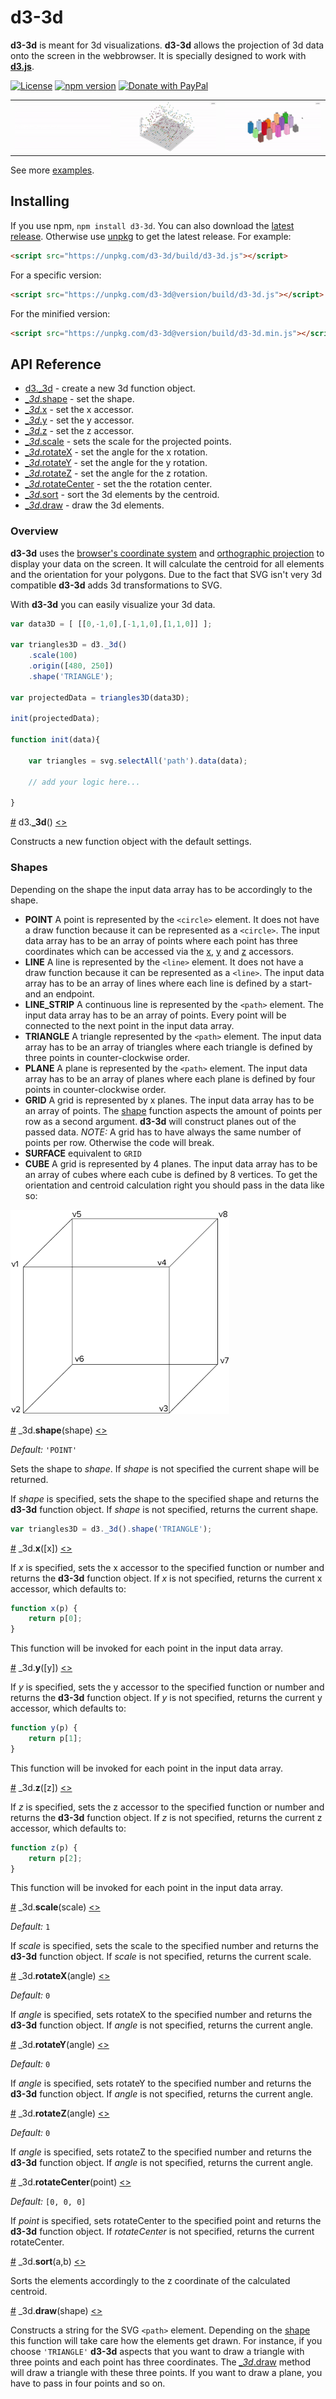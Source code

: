 # d3-3d
**d3-3d** is meant for 3d visualizations. **d3-3d** allows the projection of 3d data onto the screen in the webbrowser. It is specially designed to work with **[d3.js](https://d3js.org/)**.

[![License](https://img.shields.io/badge/License-BSD%203--Clause-blue.svg)](https://opensource.org/licenses/BSD-3-Clause)
<a href="https://www.npmjs.com/package/d3-3d"><img src="https://badge.fury.io/js/d3-3d.svg" alt="npm version" height="18"></a>
<a href="https://www.paypal.me/niekes/5" rel="nofollow"><img src="https://camo.githubusercontent.com/3904d2b6aba8c2b98707ac7e3deb29a393824ae1/68747470733a2f2f696d672e736869656c64732e696f2f62616467652f646f6e6174652d50617950616c2e6d652d70696e6b2e737667" alt="Donate with PayPal" data-canonical-src="https://img.shields.io/badge/donate-PayPal.me-pink.svg" style="max-width:100%;"></a>

<table>
    <tr>
        <td> <a target="_blank" href="https://bl.ocks.org/niekes/e920c03edd7950578b8a6cded8b5a1a5"> <img src="assets/surfaceplot.gif"> </a> </td>
        <td> <a target="_blank" href="https://bl.ocks.org/niekes/1c15016ae5b5f11508f92852057136b5"> <img src="assets/3d-scatterplot.gif"> </a> </td>
        <td> <a target="_blank" href="https://bl.ocks.org/niekes/613d43d39372f99ae2dcea14f0f90617"> <img src="assets/3d-barchart.gif"> </a> </td>
    </tr>
</table>
See more <a href="https://bl.ocks.org/niekes" target="_blank">examples</a>.

## Installing

If you use npm, `npm install d3-3d`. You can also download the [latest release](https://github.com/Niekes/d3-3d/releases). Otherwise use [unpkg](https://unpkg.com/d3-3d/) to get the latest release. For example:

```html
<script src="https://unpkg.com/d3-3d/build/d3-3d.js"></script>
```

For a specific version:
```html
<script src="https://unpkg.com/d3-3d@version/build/d3-3d.js"></script>
```

For the minified version:

```html
<script src="https://unpkg.com/d3-3d@version/build/d3-3d.min.js"></script>
```

## API Reference

* [d3._3d](#_3d) - create a new 3d function object.
* [*_3d*.shape](#shape) - set the shape.
* [*_3d*.x](#x) - set the x accessor.
* [*_3d*.y](#y) - set the y accessor.
* [*_3d*.z](#z) - set the z accessor.
* [*_3d*.scale](#scale) - sets the scale for the projected points.
* [*_3d*.rotateX](#rotateX) - set the angle for the x rotation.
* [*_3d*.rotateY](#rotateY) - set the angle for the y rotation.
* [*_3d*.rotateZ](#rotateZ) - set the angle for the z rotation.
* [*_3d*.rotateCenter](#rotateCenter) - set the the rotation center.
* [*_3d*.sort](#sort) - sort the 3d elements by the centroid.
* [*_3d*.draw](#draw) - draw the 3d elements.

### Overview
**d3-3d** uses the [browser's coordinate system](https://www.w3.org/TR/css-transforms-1/#transform-rendering) and [orthographic projection](https://en.wikipedia.org/wiki/Orthographic_projection) to display your data on the screen. It will calculate the centroid for all elements and the orientation for your polygons. Due to the fact that SVG isn't very 3d compatible **d3-3d** adds 3d transformations to SVG.

With **d3-3d** you can easily visualize your 3d data.
```js
var data3D = [ [[0,-1,0],[-1,1,0],[1,1,0]] ];

var triangles3D = d3._3d()
    .scale(100)
    .origin([480, 250])
    .shape('TRIANGLE');

var projectedData = triangles3D(data3D);

init(projectedData);

function init(data){

    var triangles = svg.selectAll('path').data(data);

    // add your logic here...

}
```
<a name="_3d" href="#_3d">#</a> d3.<b>_3d</b>() [<>](https://github.com/Niekes/d3-3d/blob/master/src/3d.js#L58 "Source")

Constructs a new function object with the default settings.

### Shapes
Depending on the shape the input data array has to be accordingly to the shape.
* **POINT** A point is represented by the `<circle>` element. It does not have a draw function because it can be represented as a `<circle>`. The input data array has to be an array of points where each point has three coordinates which can be accessed via the [x](#x), [y](#y) and [z](#z) accessors.
* **LINE** A line is represented by the `<line>` element. It does not have a draw function because it can be represented as a `<line>`. The input data array has to be an array of lines where each line is defined by a start- and an endpoint.
* **LINE_STRIP** A continuous line is represented by the `<path>` element.  The input data array has to be an array of points. Every point will be connected to the next point in the input data array.
* **TRIANGLE** A triangle represented by the `<path>` element. The input data array has to be an array of triangles where each triangle is defined by three points in counter-clockwise order.
* **PLANE** A plane is represented by the `<path>` element. The input data array has to be an array of planes where each plane is defined by four points in counter-clockwise order.
* **GRID** A grid is represented by x planes. The input data array has to be an array of points. The [shape](#shape) function aspects the amount of points per row as a second argument. **d3-3d** will construct planes out of the passed data.
_NOTE:_ A grid has to have always the same number of points per row. Otherwise the code will break.
* **SURFACE** equivalent to `GRID`
* **CUBE** A grid is represented by 4 planes. The input data array has to be an array of cubes where each cube is defined by 8 vertices. To get the orientation and centroid calculation right you should pass in the data like so:

![cube](assets/cube.png "Cube")

<a name="shape" href="#shape">#</a> _3d.<b>shape</b>(shape) [<>](https://github.com/Niekes/d3-3d/blob/master/src/3d.js#L87 "Source")

_Default:_ `'POINT'`

Sets the shape to *shape*. If *shape* is not specified the current shape will be returned.

If *shape* is specified, sets the shape to the specified shape and returns the **d3-3d** function object. If *shape* is not specified, returns the current shape.

```js
var triangles3D = d3._3d().shape('TRIANGLE');
```

<a name="x" href="#x">#</a> _3d.<b>x</b>([x]) [<>](https://github.com/Niekes/d3-3d/blob/master/src/point.js#L1 "Source")

If *x* is specified, sets the x accessor to the specified function or number and returns the **d3-3d** function object. If *x* is not specified, returns the current x accessor, which defaults to:

```js
function x(p) {
    return p[0];
}
```
This function will be invoked for each point in the input data array.

<a name="y" href="#y">#</a> _3d.<b>y</b>([y]) [<>](https://github.com/Niekes/d3-3d/blob/master/src/point.js#L5 "Source")

If *y* is specified, sets the y accessor to the specified function or number and returns the **d3-3d** function object. If *y* is not specified, returns the current y accessor, which defaults to:

```js
function y(p) {
    return p[1];
}
```
This function will be invoked for each point in the input data array.

<a name="z" href="#z">#</a> _3d.<b>z</b>([z]) [<>](https://github.com/Niekes/d3-3d/blob/master/src/point.js#L9 "Source")

If *z* is specified, sets the z accessor to the specified function or number and returns the **d3-3d** function object. If *z* is not specified, returns the current z accessor, which defaults to:

```js
function z(p) {
    return p[2];
}
```
This function will be invoked for each point in the input data array.

<a name="scale" href="#scale">#</a> _3d.<b>scale</b>(scale) [<>](https://github.com/Niekes/d3-3d/blob/master/src/3d.js#L71 "Source")

_Default:_ `1`

If *scale* is specified, sets the scale to the specified number and returns the **d3-3d** function object. If *scale* is not specified, returns the current scale.

<a name="rotateX" href="#rotateX">#</a> _3d.<b>rotateX</b>(angle) [<>](https://github.com/Niekes/d3-3d/blob/master/src/3d.js#L75 "Source")

_Default:_ `0`

If *angle* is specified, sets rotateX to the specified number and returns the **d3-3d** function object. If *angle* is not specified, returns the current angle.

<a name="rotateY" href="#rotateY">#</a> _3d.<b>rotateY</b>(angle) [<>](https://github.com/Niekes/d3-3d/blob/master/src/3d.js#L79 "Source")

_Default:_ `0`

If *angle* is specified, sets rotateY to the specified number and returns the **d3-3d** function object. If *angle* is not specified, returns the current angle.

<a name="rotateZ" href="#rotateZ">#</a> _3d.<b>rotateZ</b>(angle) [<>](https://github.com/Niekes/d3-3d/blob/master/src/3d.js#L83 "Source")

_Default:_ `0`

If *angle* is specified, sets rotateZ to the specified number and returns the **d3-3d** function object. If *angle* is not specified, returns the current angle.

<a name="rotateCenter" href="#rotateCenter">#</a> _3d.<b>rotateCenter</b>(point) [<>](https://github.com/Niekes/d3-3d/blob/master/src/3d.js#L87 "Source")

_Default:_ `[0, 0, 0]`

If *point* is specified, sets rotateCenter to the specified point and returns the **d3-3d** function object. If *rotateCenter* is not specified, returns the current rotateCenter.

<a name="sort" href="#sort">#</a> _3d.<b>sort</b>(a,b) [<>](https://github.com/Niekes/d3-3d/blob/master/src/3d.js#107 "Source")

Sorts the elements accordingly to the z coordinate of the calculated centroid.

<a name="draw" href="#draw">#</a> _3d.<b>draw</b>(shape) [<>](https://github.com/Niekes/d3-3d/blob/master/src/3d.js#107 "Source")

Constructs a string for the SVG `<path>` element. Depending on the [shape](#shape) this function will take care how the elements get drawn. For instance, if you choose `'TRIANGLE'` **d3-3d** aspects that you want to draw a triangle with three points and each point has three coordinates. The [*_3d*.draw](#draw) method will draw a triangle with these three points. If you want to draw a plane, you have to pass in four points and so on.
